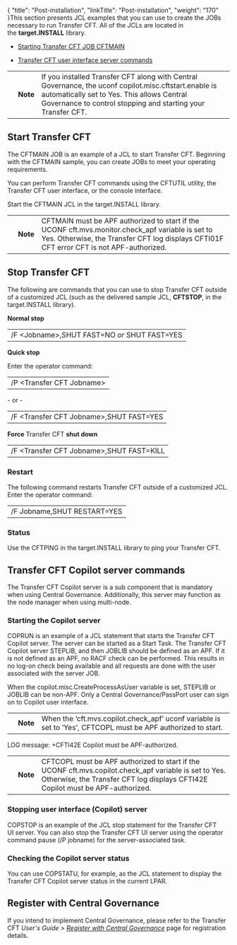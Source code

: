 {
    "title": "Post-installation",
    "linkTitle": "Post-installation",
    "weight": "170"
}This section presents JCL examples that you can use to create the JOBs necessary to run Transfer CFT. All of the JCLs are located in the **target.INSTALL** library.

-   [Starting Transfer CFT JOB CFTMAIN](#starting%20the%20cftmain%20example)
-   [Transfer CFT user interface server commands](#transfer%20cft%20user%20interface%20server)

<table data-cellpadding="0" data-cellspacing="0">
<tbody>
<tr class="odd">
<td data-valign="top"></td>
<td data-valign="top"><span><strong>Note</strong></span></td>
<td data-mc-autonum="&lt;b&gt;Note&lt;/b&gt;" data-valign="top">If you installed <span>Transfer CFT</span> along with <span>Central Governance</span>, the uconf <span>copilot.misc.cftstart.enable</span> is automatically set to <span>Yes</span>. This allows <span>Central Governance</span> to control stopping and starting your <span>Transfer CFT</span>.</td>
</tr>
</tbody>
</table>

## <span id="Starting the CFTMAIN example"></span>Start Transfer CFT 

The CFTMAIN JOB is an example of a JCL to start Transfer CFT. Beginning with the CFTMAIN sample, you can create JOBs to meet your operating requirements.

You can perform Transfer CFT commands using the CFTUTIL utility, the Transfer CFT user interface, or the console interface.

Start the CFTMAIN JCL in the target.INSTALL library.

<table data-cellpadding="0" data-cellspacing="0">
<tbody>
<tr class="odd">
<td data-valign="top"></td>
<td data-valign="top"><span><strong>Note</strong></span></td>
<td data-mc-autonum="&lt;b&gt;Note&lt;/b&gt;" data-valign="top">CFTMAIN must be APF authorized to start if the UCONF <span>cft.mvs.monitor.check_apf </span>variable is set to <span>Yes</span>. Otherwise, the Transfer CFT log displays <span>CFTI01F CFT error CFT is not APF-authorized</span>.</td>
</tr>
</tbody>
</table>

## Stop Transfer CFT 

The following are commands that you can use to stop Transfer CFT outside of a customized JCL (such as the delivered sample JCL, **CFTSTOP**, in the target.INSTALL library).

**Normal stop**

<table data-cellspacing="0">
<tbody>
<tr class="odd">
<td>/F &lt;Jobname&gt;,SHUT FAST=NO <em>or</em> SHUT FAST=YES</td>
</tr>
</tbody>
</table>

**Quick stop**

Enter the operator command:

<table data-cellspacing="0">
<tbody>
<tr class="odd">
<td>/P &lt;<span>Transfer CFT</span> Jobname&gt;</td>
</tr>
</tbody>
</table>

\- or -

<table data-cellspacing="0">
<tbody>
<tr class="odd">
<td>/F &lt;<span>Transfer CFT</span> Jobname&gt;,SHUT FAST=YES</td>
</tr>
</tbody>
</table>

**Force** Transfer CFT **shut down**

<table data-cellspacing="0">
<tbody>
<tr class="odd">
<td>/F &lt;<span>Transfer CFT</span> Jobname&gt;,SHUT FAST=KILL</td>
</tr>
</tbody>
</table>

### Restart

The following command restarts Transfer CFT outside of a customized JCL. Enter the operator command:

<table data-cellspacing="0">
<tbody>
<tr class="odd">
<td>/F Jobname,SHUT RESTART=YES</td>
</tr>
</tbody>
</table>

### Status

Use the CFTPING in the target.INSTALL library to ping your Transfer CFT.

## <span id="Transfer CFT user interface server"></span>Transfer CFT Copilot server commands

The Transfer CFT Copilot server is a sub component that is mandatory when using Central Governance. Additionally, this server may function as the node manager when using multi-node.

### Starting the Copilot server

COPRUN is an example of a JCL statement that starts the Transfer CFT Copilot server. The server can be started as a Start Task. The Transfer CFT Copilot server STEPLIB, and then JOBLIB should be defined as an APF. If it is not defined as an APF, no RACF check can be performed. This results in no log-on check being available and all requests are done with the user associated with the server JOB.

When the copilot.misc.CreateProcessAsUser variable is set, STEPLIB or JOBLIB can be non-APF. Only a Central Governance/PassPort user can sign on to Copilot user interface.

<table data-cellpadding="0" data-cellspacing="0">
<tbody>
<tr class="odd">
<td data-valign="top"></td>
<td data-valign="top"><span><strong>Note</strong></span></td>
<td data-mc-autonum="&lt;b&gt;Note&lt;/b&gt;" data-valign="top">When the ‘cft.mvs.copilot.check_apf’ uconf variable is set to ‘Yes’, CFTCOPL must be APF authorized to start.</td>
</tr>
</tbody>
</table>

LOG message: +CFTI42E Copilot must be APF-authorized.

<table data-cellpadding="0" data-cellspacing="0">
<tbody>
<tr class="odd">
<td data-valign="top"></td>
<td data-valign="top"><span><strong>Note</strong></span></td>
<td data-mc-autonum="&lt;b&gt;Note&lt;/b&gt;" data-valign="top">CFTCOPL must be APF authorized to start if the UCONF <span>cft.mvs.copilot.check_apf </span>variable is set to <span>Yes</span>. Otherwise, the Transfer CFT log displays <span>CFTI42E Copilot must be APF-authorized</span>.</td>
</tr>
</tbody>
</table>

### Stopping user interface (Copilot) server

COPSTOP is an example of the JCL stop statement for the Transfer CFT UI server. You can also stop the Transfer CFT UI server using the operator command pause (/P jobname) for the server-associated task.

### Checking the Copilot server status

You can use COPSTATU, for example, as the JCL statement to display the Transfer CFT Copilot server status in the current LPAR.

## Register with Central Governance

If you intend to implement Central Governance, please refer to the Transfer CFT *User's Guide &gt; [*Register with* Central Governance](https://docs.axway.com/bundle/TransferCFT_36_UsersGuide_allOS_en_HTML5/page/Content/cft_installation/migrate/register_CG.htm)* page for registration details.
